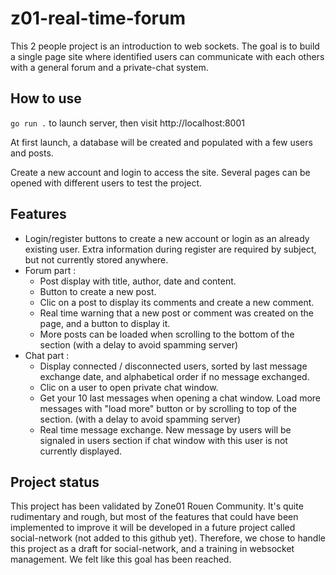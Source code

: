 # z01-real-time-forum

This 2 people project is an introduction to web sockets. The goal is to build a single page site where identified users can communicate with each others with a general forum and a private-chat system.

## How to use

`go run .` to launch server, then visit http://localhost:8001

At first launch, a database will be created and populated with a few users and posts.

Create a new account and login to access the site. Several pages can be opened with different users to test the project.

## Features

- Login/register buttons to create a new account or login as an already existing user. Extra information during register are required by subject, but not currently stored anywhere.
- Forum part :
    - Post display with title, author, date and content.
    - Button to create a new post.
    - Clic on a post to display its comments and create a new comment.
    - Real time warning that a new post or comment was created on the page, and a button to display it.
    - More posts can be loaded when scrolling to the bottom of the section (with a delay to avoid spamming server)
- Chat part :
    - Display connected / disconnected users, sorted by last message exchange date, and alphabetical order if no message exchanged.
    - Clic on a user to open private chat window.
    - Get your 10 last messages when opening a chat window. Load more messages with "load more" button or by scrolling to top of the section. (with a delay to avoid spamming server)
    - Real time message exchange. New message by users will be signaled in users section if chat window with this user is not currently displayed.

## Project status

This project has been validated by Zone01 Rouen Community. It's quite rudimentary and rough, but most of the features that could have been implemented to improve it will be developed in a future project called social-network (not added to this github yet). Therefore, we chose to handle this project as a draft for social-network, and a training in websocket management. We felt like this goal has been reached.